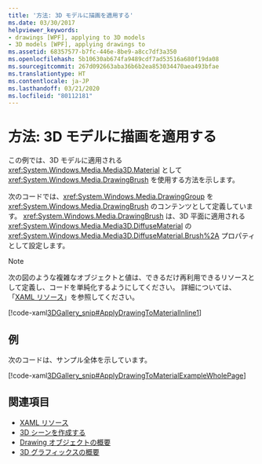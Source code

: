 ```yaml
---
title: '方法: 3D モデルに描画を適用する'
ms.date: 03/30/2017
helpviewer_keywords:
- drawings [WPF], applying to 3D models
- 3D models [WPF], applying drawings to
ms.assetid: 68357577-b7fc-446e-8be9-a8cc7df3a350
ms.openlocfilehash: 5b10630ab674fa9489cdf7ad53516a680f19da08
ms.sourcegitcommit: 267d092663aba36b6b2ea853034470aea493bfae
ms.translationtype: HT
ms.contentlocale: ja-JP
ms.lasthandoff: 03/21/2020
ms.locfileid: "80112181"
---
```

# <a name="how-to-apply-a-drawing-to-a-3d-model"></a>方法: 3D モデルに描画を適用する

この例では、3D モデルに適用される <xref:System.Windows.Media.Media3D.Material> として <xref:System.Windows.Media.DrawingBrush> を使用する方法を示します。

次のコードでは、<xref:System.Windows.Media.DrawingGroup> を <xref:System.Windows.Media.DrawingBrush> のコンテンツとして定義しています。  <xref:System.Windows.Media.DrawingBrush> は、3D 平面に適用される <xref:System.Windows.Media.Media3D.DiffuseMaterial> の <xref:System.Windows.Media.Media3D.DiffuseMaterial.Brush%2A> プロパティとして設定します。

> [!NOTE]
> 次の図のような複雑なオブジェクトと値は、できるだけ再利用できるリソースとして定義し、コードを単純化するようにしてください。 詳細については、「[XAML リソース](../../../desktop-wpf/fundamentals/xaml-resources-define.md)」を参照してください。

[!code-xaml[3DGallery_snip#ApplyDrawingToMaterialInline1](~/samples/snippets/csharp/VS_Snippets_Wpf/3DGallery_snip/CS/ApplyDrawingToMaterialExample.xaml#applydrawingtomaterialinline1)]

## <a name="example"></a>例

次のコードは、サンプル全体を示しています。

[!code-xaml[3DGallery_snip#ApplyDrawingToMaterialExampleWholePage](~/samples/snippets/csharp/VS_Snippets_Wpf/3DGallery_snip/CS/ApplyDrawingToMaterialExample.xaml#applydrawingtomaterialexamplewholepage)]

## <a name="see-also"></a>関連項目

- [XAML リソース](../../../desktop-wpf/fundamentals/xaml-resources-define.md)
- [3D シーンを作成する](how-to-create-a-3-d-scene.md)
- [Drawing オブジェクトの概要](drawing-objects-overview.md)
- [3D グラフィックスの概要](3-d-graphics-overview.md)
